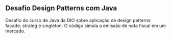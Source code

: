 ## Desafio Design Patterns com Java

Desafio do curso de Java da DIO sobre aplicação de design patterns: facade, strateg e singleton. O código simula a emissão de nota fiscal em um mercado.
